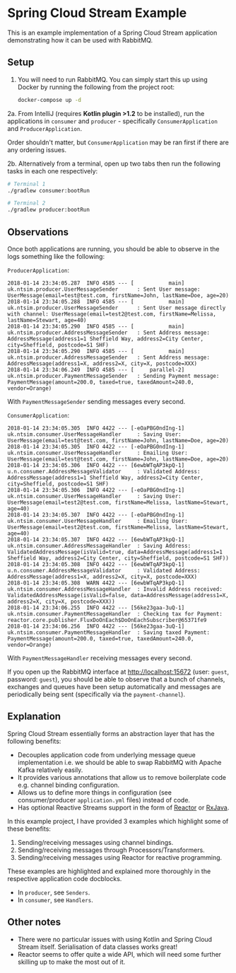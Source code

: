# Spring Cloud Stream Example

This is an example implementation of a Spring Cloud Stream application demonstrating how it can be used with RabbitMQ.

## Setup

1. You will need to run RabbitMQ. You can simply start this up using Docker by running the following from the project 
   root:

   ```bash
   docker-compose up -d
   ```
    
2a. From IntelliJ (requires **Kotlin plugin >1.2** to be installed), run the applications in `consumer` 
    and `producer` - specifically `ConsumerApplication` and `ProducerApplication`.
   
   Order shouldn't matter, but `ConsumerApplication` may be ran first if there are any ordering issues.
   
2b. Alternatively from a terminal, open up two tabs then run the following tasks in each one respectively:

   ```bash
   # Terminal 1
   ./gradlew consumer:bootRun
   
   # Terminal 2
   ./gradlew producer:bootRun
   ```
    
   
## Observations

Once both applications are running, you should be able to observe in the logs something like the following:

`ProducerApplication`:

```
2018-01-14 23:34:05.287  INFO 4585 --- [           main] uk.ntsim.producer.UserMessageSender      : Sent User message: UserMessage(email=test@test.com, firstName=John, lastName=Doe, age=20)
2018-01-14 23:34:05.288  INFO 4585 --- [           main] uk.ntsim.producer.UserMessageSender      : Sent User message directly with channel: UserMessage(email=test2@test.com, firstName=Melissa, lastName=Stewart, age=40)
2018-01-14 23:34:05.290  INFO 4585 --- [           main] uk.ntsim.producer.AddressMessageSender   : Sent Address message: AddressMessage(address1=1 Sheffield Way, address2=City Center, city=Sheffield, postcode=S1 SHF)
2018-01-14 23:34:05.290  INFO 4585 --- [           main] uk.ntsim.producer.AddressMessageSender   : Sent Address message: AddressMessage(address1=X, address2=X, city=X, postcode=XXX)
2018-01-14 23:34:06.249  INFO 4585 --- [     parallel-2] uk.ntsim.producer.PaymentMessageSender   : Sending Payment message: PaymentMessage(amount=200.0, taxed=true, taxedAmount=240.0, vendor=Orange)
```

With `PaymentMessageSender` sending messages every second.
   
`ConsumerApplication`:

```
2018-01-14 23:34:05.305  INFO 4422 --- [-eOaPBG0ndIng-1] uk.ntsim.consumer.UserMessageHandler     : Saving User: UserMessage(email=test@test.com, firstName=John, lastName=Doe, age=20)
2018-01-14 23:34:05.305  INFO 4422 --- [-eOaPBG0ndIng-1] uk.ntsim.consumer.UserMessageHandler     : Emailing User: UserMessage(email=test@test.com, firstName=John, lastName=Doe, age=20)
2018-01-14 23:34:05.306  INFO 4422 --- [6ewbWTqAP3kpQ-1] u.n.consumer.AddressMessageValidator     : Validated Address: AddressMessage(address1=1 Sheffield Way, address2=City Center, city=Sheffield, postcode=S1 SHF)
2018-01-14 23:34:05.306  INFO 4422 --- [-eOaPBG0ndIng-1] uk.ntsim.consumer.UserMessageHandler     : Saving User: UserMessage(email=test2@test.com, firstName=Melissa, lastName=Stewart, age=40)
2018-01-14 23:34:05.307  INFO 4422 --- [-eOaPBG0ndIng-1] uk.ntsim.consumer.UserMessageHandler     : Emailing User: UserMessage(email=test2@test.com, firstName=Melissa, lastName=Stewart, age=40)
2018-01-14 23:34:05.307  INFO 4422 --- [6ewbWTqAP3kpQ-1] uk.ntsim.consumer.AddressMessageHandler  : Saving Address: ValidatedAddressMessage(isValid=true, data=AddressMessage(address1=1 Sheffield Way, address2=City Center, city=Sheffield, postcode=S1 SHF))
2018-01-14 23:34:05.308  INFO 4422 --- [6ewbWTqAP3kpQ-1] u.n.consumer.AddressMessageValidator     : Validated Address: AddressMessage(address1=X, address2=X, city=X, postcode=XXX)
2018-01-14 23:34:05.308  WARN 4422 --- [6ewbWTqAP3kpQ-1] uk.ntsim.consumer.AddressMessageHandler  : Invalid Address received: ValidatedAddressMessage(isValid=false, data=AddressMessage(address1=X, address2=X, city=X, postcode=XXX))
2018-01-14 23:34:06.255  INFO 4422 --- [56ke23gaa-3uQ-1] uk.ntsim.consumer.PaymentMessageHandler  : Checking tax for Payment: reactor.core.publisher.FluxDoOnEach$DoOnEachSubscriber@65371fe9
2018-01-14 23:34:06.256  INFO 4422 --- [56ke23gaa-3uQ-1] uk.ntsim.consumer.PaymentMessageHandler  : Saving taxed Payment: PaymentMessage(amount=200.0, taxed=true, taxedAmount=240.0, vendor=Orange)
```

With `PaymentMessageHandler` receiving messages every second.

If you open up the RabbitMQ interface at [http://localhost:15672](http://localhost:15672) 
(user: `guest`, password: `guest`), you should be able to observe that a bunch of channels, exchanges and queues have 
been setup automatically and messages are periodically being sent (specifically via the `payment-channel`).
   
## Explanation

Spring Cloud Stream essentially forms an abstraction layer that has the following benefits:

- Decouples application code from underlying message queue implementation i.e. we should be able to swap
  RabbitMQ with Apache Kafka relatively easily.
- It provides various annotations that allow us to remove boilerplate code e.g. channel binding configuration.
- Allows us to define more things in configuration (see consumer/producer `application.yml` files) instead of code.
- Has optional Reactive Streams support in the form of [Reactor](https://projectreactor.io/) or [RxJava](https://github.com/ReactiveX/RxJava).

In this example project, I have provided 3 examples which highlight some of these benefits:

1. Sending/receiving messages using channel bindings.
2. Sending/receiving messages through Processors/Transformers.
3. Sending/receiving messages using Reactor for reactive programming.

These examples are highlighted and explained more thoroughly in the respective application code docblocks.

- In `producer`, see `Senders`.
- In `consumer`, see `Handlers`.

## Other notes

- There were no particular issues with using Kotlin and Spring Cloud Stream itself. Serialisation of data classes
  works great!
- Reactor seems to offer quite a wide API, which will need some further skilling up to make the most out of it.